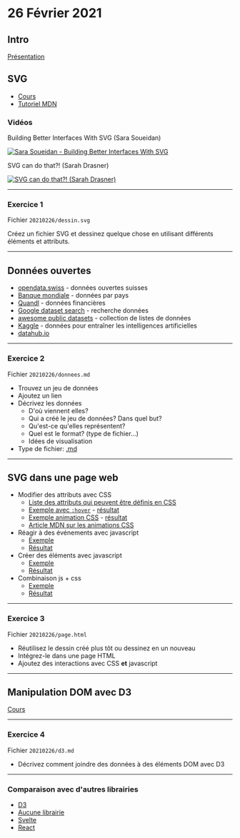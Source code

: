 # 26 Février 2021

## Intro

[Présentation](http://heig-datavis-2021.surge.sh/20210226/intro/)

## SVG

* [Cours](https://observablehq.com/@idris-maps/svg)
* [Tutoriel MDN](https://developer.mozilla.org/en-US/docs/Web/SVG/Tutorial)

### Vidéos

Building Better Interfaces With SVG (Sara Soueidan)

[![Sara Soueidan - Building Better Interfaces With SVG](https://img.youtube.com/vi/lMFfTRiipOQ/0.jpg)](https://www.youtube.com/watch?v=lMFfTRiipOQ)

SVG can do that?! (Sarah Drasner)

[![SVG can do that?! (Sarah Drasner)](https://img.youtube.com/vi/ADXX4fmWHbo/0.jpg)](https://www.youtube.com/watch?v=ADXX4fmWHbo)

---

### Exercice 1

Fichier `20210226/dessin.svg`

Créez un fichier SVG et dessinez quelque chose en utilisant différents éléments et attributs.

---

## Données ouvertes

* [opendata.swiss](https://opendata.swiss/fr/) - données ouvertes suisses
* [Banque mondiale](https://datacatalog.worldbank.org/) - données par pays
* [Quandl](https://www.quandl.com/search) - données financières
* [Google dataset search](https://toolbox.google.com/datasetsearch) - recherche données
* [awesome public datasets](https://github.com/awesomedata/awesome-public-datasets) - collection de listes de données
* [Kaggle](https://www.kaggle.com/datasets) - données pour entraîner les intelligences artificielles
* [datahub.io](https://datahub.io/collections)

---

### Exercice 2

Fichier `20210226/donnees.md`

* Trouvez un jeu de données
* Ajoutez un lien
* Décrivez les données
  - D'où viennent elles?
  - Qui a créé le jeu de données? Dans quel but?
  - Qu'est-ce qu'elles représentent?
  - Quel est le format? (type de fichier...)
  - Idées de visualisation
* Type de fichier: [.md](https://github.com/adam-p/markdown-here/wiki/Markdown-Cheatsheet)

---

## SVG dans une page web

* Modifier des attributs avec CSS
  - [Liste des attributs qui peuvent être définis en CSS](https://developer.mozilla.org/en-US/docs/Web/SVG/Attribute/Presentation)
  - [Exemple avec `:hover`](exemples_svg_web/css.html) - [résultat](http://heig-datavis-2021.surge.sh/20210226/svg/css.html)
  - [Exemple animation CSS](exemples_svg_web/css_animation.html) - [résultat](http://heig-datavis-2021.surge.sh/20210226/svg/css_animation.html)
  - [Article MDN sur les animations CSS](https://developer.mozilla.org/en-US/docs/Web/CSS/CSS_Animations/Using_CSS_animations)
* Réagir à des événements avec javascript
  - [Exemple](exemples_svg_web/js_event.html)
  - [Résultat](http://heig-datavis-2021.surge.sh/20210226/svg/js_event.html)
* Créer des éléments avec javascript
  - [Exemple](exemples_svg_web/js.html)
  - [Résultat](http://heig-datavis-2021.surge.sh/20210226/svg/js.html)
* Combinaison js + css
  - [Exemple](exemples_svg_web/js.html)
  - [Résultat](http://heig-datavis-2021.surge.sh/20210226/svg/css_js.html)

---

### Exercice 3

Fichier `20210226/page.html`

* Réutilisez le dessin créé plus tôt ou dessinez en un nouveau
* Intégrez-le dans une page HTML 
* Ajoutez des interactions avec CSS **et** javascript

---

## Manipulation DOM avec D3

[Cours](https://observablehq.com/@idris-maps/introduction-a-d3)

---

### Exercice 4

Fichier `20210226/d3.md`

* Décrivez comment joindre des données à des éléments DOM avec D3

---

### Comparaison avec d'autres librairies

* [D3](https://github.com/idris-maps/heig-datavis-2021/tree/master/modules/manipulation_dom/d3)
* [Aucune librairie](https://github.com/idris-maps/heig-datavis-2021/tree/master/modules/manipulation_dom/js)
* [Svelte](https://github.com/idris-maps/heig-datavis-2021/tree/master/modules/manipulation_dom/svelte)
* [React](https://github.com/idris-maps/heig-datavis-2021/tree/master/modules/manipulation_dom/react)
